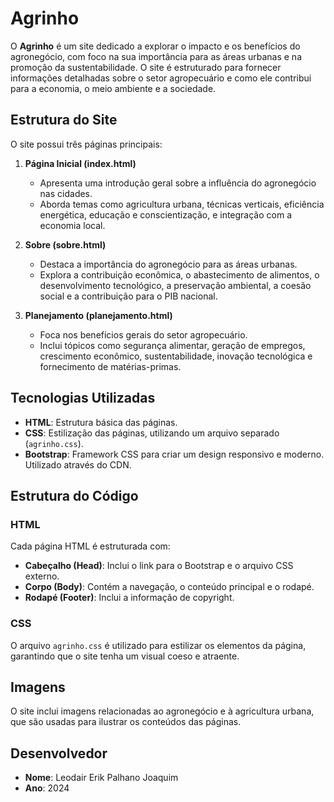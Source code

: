 # Agrinho

O **Agrinho** é um site dedicado a explorar o impacto e os benefícios do agronegócio, com foco na sua importância para as áreas urbanas e na promoção da sustentabilidade. O site é estruturado para fornecer informações detalhadas sobre o setor agropecuário e como ele contribui para a economia, o meio ambiente e a sociedade.

## Estrutura do Site

O site possui três páginas principais:

1. **Página Inicial (index.html)**
   - Apresenta uma introdução geral sobre a influência do agronegócio nas cidades.
   - Aborda temas como agricultura urbana, técnicas verticais, eficiência energética, educação e conscientização, e integração com a economia local.

2. **Sobre (sobre.html)**
   - Destaca a importância do agronegócio para as áreas urbanas.
   - Explora a contribuição econômica, o abastecimento de alimentos, o desenvolvimento tecnológico, a preservação ambiental, a coesão social e a contribuição para o PIB nacional.

3. **Planejamento (planejamento.html)**
   - Foca nos benefícios gerais do setor agropecuário.
   - Inclui tópicos como segurança alimentar, geração de empregos, crescimento econômico, sustentabilidade, inovação tecnológica e fornecimento de matérias-primas.

## Tecnologias Utilizadas

- **HTML**: Estrutura básica das páginas.
- **CSS**: Estilização das páginas, utilizando um arquivo separado (`agrinho.css`).
- **Bootstrap**: Framework CSS para criar um design responsivo e moderno. Utilizado através do CDN.

## Estrutura do Código

### HTML

Cada página HTML é estruturada com:
- **Cabeçalho (Head)**: Inclui o link para o Bootstrap e o arquivo CSS externo.
- **Corpo (Body)**: Contém a navegação, o conteúdo principal e o rodapé.
- **Rodapé (Footer)**: Inclui a informação de copyright.

### CSS

O arquivo `agrinho.css` é utilizado para estilizar os elementos da página, garantindo que o site tenha um visual coeso e atraente.

## Imagens

O site inclui imagens relacionadas ao agronegócio e à agricultura urbana, que são usadas para ilustrar os conteúdos das páginas.

## Desenvolvedor

- **Nome**: Leodair Erik Palhano Joaquim
- **Ano**: 2024
